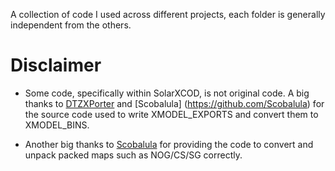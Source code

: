 A collection of code I used across different projects, each folder is generally independent from the others.

# Disclaimer
 - Some code, specifically within SolarXCOD, is not original code. A big thanks to [DTZXPorter](https://github.com/dtzxporter/) and [Scobalula]   (https://github.com/Scobalula) for the source code used to write XMODEL_EXPORTS and convert them to XMODEL_BINS.

 - Another big thanks to [Scobalula](https://github.com/Scobalula) for providing the code to convert and unpack packed maps such as NOG/CS/SG correctly.
